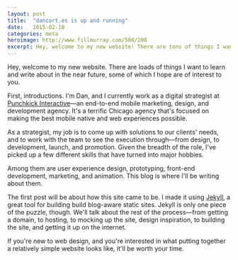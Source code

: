 ```yaml
---
layout: post
title:  "dancort.es is up and running"
date:   2015-02-18
categories: meta
heroimage: http://www.fillmurray.com/500/200
excerpt: Hey, welcome to my new website! There are tons of things I want to learn and write about in the near future. Stay tuned.
---
```


Hey, welcome to my new website. There are loads of things I want to learn and write about in the near future, some of which I hope are of interest to you.

First, introductions. I'm Dan, and I currently work as a digital strategist at [Punchkick&nbsp;Interactive](https://www.punchkick.com/)—an end-to-end mobile marketing, design, and development agency. It's a terrific Chicago agency that's focused on making the best mobile native and web experiences possible.

As a strategist, my job is to come up with solutions to our clients' needs, and to work with the team to see the execution through—from design, to development, launch, and promotion. Given the breadth of the role, I've picked up a few different skills that have turned into major hobbies.

Among them are user experience design, prototyping, front-end development, marketing, and animation. This blog is where I'll be writing about them.

The first post will be about how this site came to be. I made it using [Jekyll](http://jekyllrb.com/), a great tool for building build blog-aware static sites. Jekyll is only one piece of the puzzle, though. We'll talk about the rest of the process—from getting a domain, to hosting, to mocking up the site, design inspiration, to building the site, and getting it up on the internet.

If you're new to web design, and you're interested in what putting together a relatively simple website looks like, it'll be worth your time.